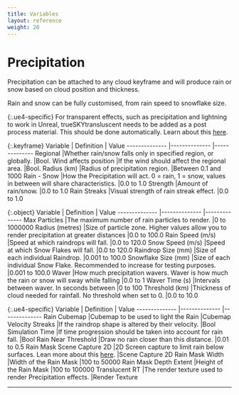 ```yaml
---
title: Variables
layout: reference
weight: 20
---
```







Precipitation
====================
Precipitation can be attached to any cloud keyframe and will produce rain or snow based on cloud position and thickness.

Rain and snow can be fully customised, from rain speed to snowflake size.

{:.ue4-specific}
For transparent effects, such as precipitation and lightning to work in Unreal, trueSKYtransluscent needs to be added as a post process material. This should be done automatically. Learn about this [here](/faq.html#postprocess).

{:.keyframe}
Variable                                                                                        |       Definition                                                                                                                                                                                                      |       Value
--------------                                                                          |--------------                                                                                                                                                                                                 |--------------
Regional                                                                                        |Whether rain/snow falls only in specified region, or globally.                                                                                                 |Bool.
Wind affects position                                                           |If the wind should affect the regional area.                                                                                                                                   |Bool.
Radius (km)                                                                                     |Radius of precipitation region.                                                                                                                                                                |Between 0.1 and 1000
Rain - Snow                                                                                     |How the Precipitation will act. 0 = rain, 1 = snow, values in between will share characteristics.                              |0.0 to 1.0 
Strength                                                                                        |Amount of rain/snow.                                                                                                                                                                                   |0.0 to 1.0
Rain Streaks                                                                            |Visual strength of rain streak effect.                                                                                                                                                 |0.0 to 1.0

{:.object}
Variable                                                                                        |       Definition                                                                                                                                                                                                      |       Value
--------------                                                                          |--------------                                                                                                                                                                                                 |--------------
Max Particles                                                                           |The maximum number of rain particles to render.                                                                                                                                |0 to 1000000
Radius (metres)                                                                         |Size of particle zone.  Higher values allow you to render precipitation at greater distances                                   |0.0 to 100.0
Rain Speed (m/s)                                                                        |Speed at which raindrops will fall.                                                                                                                                                    |0.0 to 120.0
Snow Speed (m/s)                                                                        |Speed at which Snow Flakes will fall.                                                                                                                                                  |0.0 to 120.0
Raindrop Size (mm)                                                                      |Size of each individual Raindrop.                                                                                                                                                              |0.001 to 100.0
Snowflake Size (mm)                                                                     |Size of each individual Snow Flake.  Recommended to increase for testing purposes.                                                             |0.001 to 100.0
Waver                                                                                           |How much precipitation wavers.  Waver is how much the rain or snow will sway while falling                                     |0.0 to 1
Waver Time (s)                                                                          |Intervals between waver. In seconds between                                                                                                                                    |0 to 100
Threshold (km)                                                                          |Thickness of cloud needed for rainfall. No threshold when set to 0.                                                                                    |0.0 to 10.0

{:.ue4-specific}
Variable                                                                                        |       Definition                                                                                                                                                                                                      |       Value
--------------                                                                          |--------------                                                                                                                                                                                                 |--------------
Rain Cubemap                                                                            |Cubemap to be used to light the Rain                                                                                                                                                   |Cubemap
Velocity Streaks                                                                        |If the raindrop shape is altered by their velocity.                                                                                                                    |Bool
Simulation Time                                                                         |If time progression should be taken into account for rain fall.                                                                                                |Bool
Rain Near Threshold                                                                     |Draw no rain closer than this distance.                                                                                                                                                |0.01 to 0.5
Rain Mask Scene Capture 2D                                                      |2D Screen capture to limit rain below surfaces. Lean more about this [here](tutorials.html#rain-indoors).                      |Scene Capture 2D
Rain Mask Width                                                                         |Width of the Rain Mask                                                                                                                                                                                 |100 to 50000
Rain Mask Depth Extent                                                          |Height of the Rain Mask                                                                                                                                                                                |100 to 100000
Translucent RT                                                                          |The render texture used to render Precipitation effects.                                                                                                               |Render Texture

<hr>
